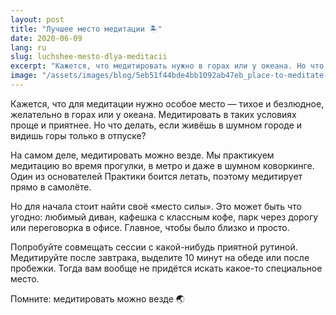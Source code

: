 ```yaml
---
layout: post
title: "Лучшее место медитации 🏝"
date: 2020-06-09
lang: ru
slug: luchshee-mesto-dlya-meditacii
excerpt: "Кажется, что медитировать нужно в горах или у океана. Но что делать, если живёшь в шумном городе и видишь горы только в отпуске?"
image: "/assets/images/blog/5eb51f44bde4bb1092ab47eb_place-to-meditate-fb.jpg"
---
```


Кажется, что для медитации нужно особое место — тихое и безлюдное, желательно в горах или у океана. Медитировать в таких условиях проще и приятнее. Но что делать, если живёшь в шумном городе и видишь горы только в отпуске?

На самом деле, медитировать можно везде. Мы практикуем медитацию во время прогулки, в метро и даже в шумном коворкинге. Один из основателей Практики боится летать, поэтому медитирует прямо в самолёте.

Но для начала стоит найти своё «место силы». Это может быть что угодно: любимый диван, кафешка с классным кофе, парк через дорогу или переговорка в офисе. Главное, чтобы было близко и просто.

Попробуйте совмещать сессии с какой-нибудь приятной рутиной. Медитируйте после завтрака, выделите 10 минут на обеде или после пробежки. Тогда вам вообще не придётся искать какое-то специальное место.

Помните: медитировать можно везде 🌏